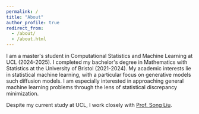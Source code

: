 ```yaml
---
permalink: /
title: "About"
author_profile: true
redirect_from: 
  - /about/
  - /about.html
---
```


I am a master's student in Computational Statistics and Machine Learning at UCL (2024-2025). I completed my bachelor's degree in Mathematics with Statistics at the University of Bristol (2021-2024). My academic interests lie in statistical machine learning, with a particular focus on generative models such diffusion models. I am especially interested in approaching general machine learning problems through the lens of statistical discrepancy minimization.

Despite my current study at UCL, I work closely with [Prof. Song Liu](https://allmodelsarewrong.net).
